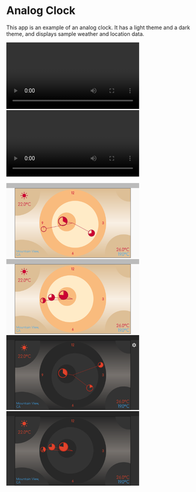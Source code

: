 # Analog Clock

This app is an example of an analog clock.
It has a light theme and a dark theme, and displays sample weather and location data.

<video src='analog_light.mp4' width='350'></video>
<video src='analog_dark.mp4' width='350'></video>
<br>

<img src='analog_light1.png' width='350'>
<img src='analog_light2.png' width='350'>
<br>

<img src='analog_dark1.png' width='350'>
<img src='analog_dark2.png' width='350'>
<br>

